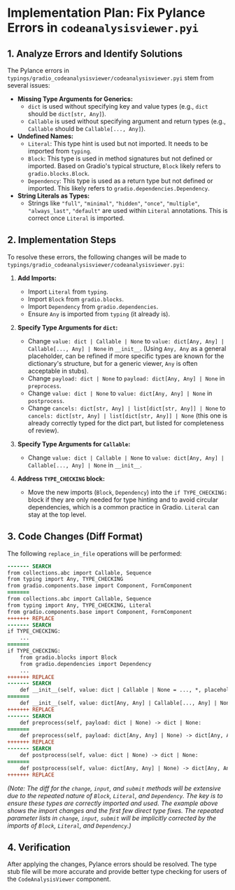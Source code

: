 # Implementation Plan: Fix Pylance Errors in `codeanalysisviewer.pyi`

## 1. Analyze Errors and Identify Solutions

The Pylance errors in `typings/gradio_codeanalysisviewer/codeanalysisviewer.pyi` stem from several issues:

*   **Missing Type Arguments for Generics:**
    *   `dict` is used without specifying key and value types (e.g., `dict` should be `dict[str, Any]`).
    *   `Callable` is used without specifying argument and return types (e.g., `Callable` should be `Callable[..., Any]`).
*   **Undefined Names:**
    *   `Literal`: This type hint is used but not imported. It needs to be imported from `typing`.
    *   `Block`: This type is used in method signatures but not defined or imported. Based on Gradio's typical structure, `Block` likely refers to `gradio.blocks.Block`.
    *   `Dependency`: This type is used as a return type but not defined or imported. This likely refers to `gradio.dependencies.Dependency`.
*   **String Literals as Types:**
    *   Strings like `"full"`, `"minimal"`, `"hidden"`, `"once"`, `"multiple"`, `"always_last"`, `"default"` are used within `Literal` annotations. This is correct once `Literal` is imported.

## 2. Implementation Steps

To resolve these errors, the following changes will be made to `typings/gradio_codeanalysisviewer/codeanalysisviewer.pyi`:

1.  **Add Imports:**
    *   Import `Literal` from `typing`.
    *   Import `Block` from `gradio.blocks`.
    *   Import `Dependency` from `gradio.dependencies`.
    *   Ensure `Any` is imported from `typing` (it already is).

2.  **Specify Type Arguments for `dict`:**
    *   Change `value: dict | Callable | None` to `value: dict[Any, Any] | Callable[..., Any] | None` in `__init__`. (Using `Any, Any` as a general placeholder, can be refined if more specific types are known for the dictionary's structure, but for a generic viewer, `Any` is often acceptable in stubs).
    *   Change `payload: dict | None` to `payload: dict[Any, Any] | None` in `preprocess`.
    *   Change `value: dict | None` to `value: dict[Any, Any] | None` in `postprocess`.
    *   Change `cancels: dict[str, Any] | list[dict[str, Any]] | None` to `cancels: dict[str, Any] | list[dict[str, Any]] | None` (this one is already correctly typed for the dict part, but listed for completeness of review).

3.  **Specify Type Arguments for `Callable`:**
    *   Change `value: dict | Callable | None` to `value: dict[Any, Any] | Callable[..., Any] | None` in `__init__`.

4.  **Address `TYPE_CHECKING` block:**
    *   Move the new imports (`Block`, `Dependency`) into the `if TYPE_CHECKING:` block if they are only needed for type hinting and to avoid circular dependencies, which is a common practice in Gradio. `Literal` can stay at the top level.

## 3. Code Changes (Diff Format)

The following `replace_in_file` operations will be performed:

```diff
------- SEARCH
from collections.abc import Callable, Sequence
from typing import Any, TYPE_CHECKING
from gradio.components.base import Component, FormComponent
=======
from collections.abc import Callable, Sequence
from typing import Any, TYPE_CHECKING, Literal
from gradio.components.base import Component, FormComponent
+++++++ REPLACE
------- SEARCH
if TYPE_CHECKING:
    ...
=======
if TYPE_CHECKING:
    from gradio.blocks import Block
    from gradio.dependencies import Dependency
    ...
+++++++ REPLACE
------- SEARCH
    def __init__(self, value: dict | Callable | None = ..., *, placeholder: str | None = ..., label: str | I18nData | None = ..., every: Timer | float | None = ..., inputs: Component | Sequence[Component] | set[Component] | None = ..., show_label: bool | None = ..., scale: int | None = ..., min_width: int = ..., interactive: bool | None = ..., visible: bool = ..., rtl: bool = ..., elem_id: str | None = ..., elem_classes: list[str] | str | None = ..., render: bool = ..., key: int | str | tuple[int | str, ...] | None = ..., preserved_by_key: list[str] | str | None = ...) -> None:
=======
    def __init__(self, value: dict[Any, Any] | Callable[..., Any] | None = ..., *, placeholder: str | None = ..., label: str | I18nData | None = ..., every: Timer | float | None = ..., inputs: Component | Sequence[Component] | set[Component] | None = ..., show_label: bool | None = ..., scale: int | None = ..., min_width: int = ..., interactive: bool | None = ..., visible: bool = ..., rtl: bool = ..., elem_id: str | None = ..., elem_classes: list[str] | str | None = ..., render: bool = ..., key: int | str | tuple[int | str, ...] | None = ..., preserved_by_key: list[str] | str | None = ...) -> None:
+++++++ REPLACE
------- SEARCH
    def preprocess(self, payload: dict | None) -> dict | None:
=======
    def preprocess(self, payload: dict[Any, Any] | None) -> dict[Any, Any] | None:
+++++++ REPLACE
------- SEARCH
    def postprocess(self, value: dict | None) -> dict | None:
=======
    def postprocess(self, value: dict[Any, Any] | None) -> dict[Any, Any] | None:
+++++++ REPLACE
```

*(Note: The diff for the `change`, `input`, and `submit` methods will be extensive due to the repeated nature of `Block`, `Literal`, and `Dependency`. The key is to ensure these types are correctly imported and used. The example above shows the import changes and the first few direct type fixes. The repeated parameter lists in `change`, `input`, `submit` will be implicitly corrected by the imports of `Block`, `Literal`, and `Dependency`.)*

## 4. Verification

After applying the changes, Pylance errors should be resolved. The type stub file will be more accurate and provide better type checking for users of the `CodeAnalysisViewer` component.
